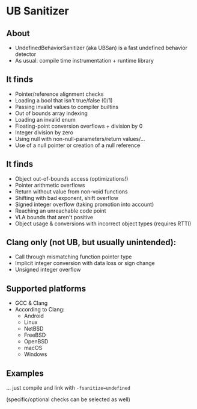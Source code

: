 UB Sanitizer
============

About
-----
* UndefinedBehaviorSanitizer (aka UBSan) is a fast undefined behavior detector
* As usual: compile time instrumentation + runtime library

It finds
--------
* Pointer/reference alignment checks
* Loading a bool that isn't true/false (0/1)
* Passing invalid values to compiler builtins
* Out of bounds array indexing
* Loading an invalid enum
* Floating-point conversion overflows + division by 0
* Integer division by zero
* Using null with non-null-parameters/return values/...
* Use of a null pointer or creation of a null reference


It finds
--------
* Object out-of-bounds access (optimizations!)
* Pointer arithmetic overflows
* Return without value from non-void functions
* Shifting with bad exponent, shift overflow
* Signed integer overflow (taking promotion into account)
* Reaching an unreachable code point
* VLA bounds that aren't positive
* Object usage & conversions with incorrect object types (requires RTTI)


Clang only (not UB, but usually unintended):
--------------------------------------------
* Call through mismatching function pointer type
* Implicit integer conversion with data loss or sign change
* Unsigned integer overflow


Supported platforms
-------------------
* GCC & Clang
* According to Clang:
    * Android
    * Linux
    * NetBSD
    * FreeBSD
    * OpenBSD
    * macOS
    * Windows


Examples
--------
... just compile and link with `-fsanitize=undefined`

(specific/optional checks can be selected as well)
